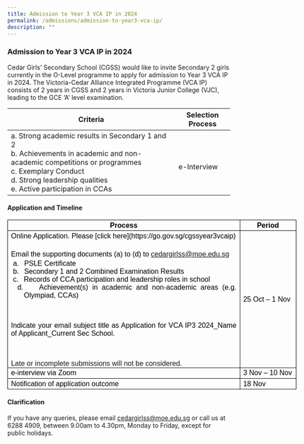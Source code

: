 ```yaml
---
title: Admission to Year 3 VCA IP in 2024
permalink: /admissions/admission-to-year3-vca-ip/
description: ""
---
```

### Admission to Year 3 VCA IP in 2024

Cedar Girls’ Secondary School (CGSS) would like to invite Secondary 2 girls currently in the O-Level programme to apply for admission to Year 3 VCA IP in 2024. The Victoria-Cedar Alliance Integrated Programme (VCA IP) consists of 2 years in CGSS and 2 years in Victoria Junior College (VJC), leading to the GCE ‘A’ level examination.

| Criteria | Selection Process |
|---|---|
| a.    Strong academic results in Secondary 1 and 2<br>b.    Achievements in academic and non-academic competitions or programmes<br>c.     Exemplary Conduct<br>d.    Strong leadership qualities<br>e.    Active participation in CCAs<br>  |  <br>e-Interview   |

#### Application and Timeline

       
<table class="MsoNormalTable" border="1" cellspacing="0" cellpadding="0" width="654" style="width:490.25pt;border-collapse:collapse;border:none;mso-border-alt:
 solid windowtext .5pt;mso-yfti-tbllook:1184;mso-padding-alt:0in 5.4pt 0in 5.4pt;
 mso-border-insideh:.5pt solid windowtext;mso-border-insidev:.5pt solid windowtext">
  <tbody>
    <tr style="mso-yfti-irow:0;mso-yfti-firstrow:yes;height:12.75pt">
      <td width="536" style="width:401.95pt;border:solid windowtext 1.0pt;mso-border-alt:
  solid windowtext .5pt;padding:0in 5.4pt 0in 5.4pt;height:12.75pt">
        <p class="MsoNormal" align="center" style="margin-top:2.0pt;margin-right:0in;
  margin-bottom:2.0pt;margin-left:0in;text-align:center;line-height:normal;
  layout-grid-mode:char;mso-layout-grid-align:none">
          <b><span lang="EN-SG" style="font-size:12.0pt;font-family:&quot;Arial&quot;,sans-serif;mso-fareast-font-family:
  &quot;Times New Roman&quot;;color:black;mso-themecolor:text1">Process</span></b>
        </p>
      </td>
      <td width="118" style="width:88.3pt;border:solid windowtext 1.0pt;border-left:
  none;mso-border-left-alt:solid windowtext .5pt;mso-border-alt:solid windowtext .5pt;
  padding:0in 5.4pt 0in 5.4pt;height:12.75pt">
        <p class="MsoNormal" align="center" style="margin-top:2.0pt;margin-right:0in;
  margin-bottom:2.0pt;margin-left:0in;text-align:center;line-height:normal;
  layout-grid-mode:char;mso-layout-grid-align:none">
          <b><span lang="EN-SG" style="font-size:12.0pt;font-family:&quot;Arial&quot;,sans-serif;mso-fareast-font-family:
  &quot;Times New Roman&quot;;color:black;mso-themecolor:text1">Period</span></b>
        </p>
      </td>
    </tr>
    <tr style="mso-yfti-irow:1;height:12.75pt">
      <td width="536" style="width:401.95pt;border:solid windowtext 1.0pt;border-top:
  none;mso-border-top-alt:solid windowtext .5pt;mso-border-alt:solid windowtext .5pt;
  padding:0in 5.4pt 0in 5.4pt;height:12.75pt">
        <p class="MsoNormal" style="margin-top:2.0pt;margin-right:0in;margin-bottom:
  2.0pt;margin-left:0in;text-align:justify;text-justify:inter-ideograph;
  line-height:normal;layout-grid-mode:char;mso-layout-grid-align:none">
          <span lang="EN-SG" style="font-size:12.0pt;font-family:&quot;Arial&quot;,sans-serif;mso-fareast-font-family:
  &quot;Times New Roman&quot;;color:black;mso-themecolor:text1">Online Application. Please [click here](https://go.gov.sg/cgssyear3vcaip)
          <u>
						</u>
            </span>
        </p>
        <p class="MsoNormal" style="margin-top:2.0pt;margin-right:0in;margin-bottom:
  2.0pt;margin-left:0in;text-align:justify;text-justify:inter-ideograph;
  line-height:normal;layout-grid-mode:char;mso-layout-grid-align:none">
          <span lang="EN-SG" style="font-size:12.0pt;font-family:&quot;Arial&quot;,sans-serif;mso-fareast-font-family:
  &quot;Times New Roman&quot;;color:black;mso-themecolor:text1">&nbsp;</span>
        </p>
        <p class="MsoNormal" style="margin-top:2.0pt;margin-right:0in;margin-bottom:
  2.0pt;margin-left:0in;line-height:normal;layout-grid-mode:char;mso-layout-grid-align:
  none">
          <span lang="EN-SG" style="font-size:12.0pt;font-family:&quot;Arial&quot;,sans-serif;
  mso-fareast-font-family:&quot;Times New Roman&quot;;color:black;mso-themecolor:text1">Email the supporting </span><span style="font-size:12.0pt;font-family:&quot;Arial&quot;,sans-serif;
  mso-fareast-font-family:SimSun;color:black;mso-themecolor:text1;mso-ansi-language:
  EN-US">documents (a) to (d) to </span><span lang="EN-SG"><a href="mailto:cedargirlss@moe.edu.sg"><span style="font-size:12.0pt;
  font-family:&quot;Arial&quot;,sans-serif;mso-bidi-font-weight:bold">cedargirlss@moe.edu.sg</span></a></span><span lang="EN-SG" style="font-size:12.0pt;font-family:&quot;Arial&quot;,sans-serif;mso-fareast-font-family:
  &quot;Times New Roman&quot;;color:black;mso-themecolor:text1"></span>
        </p>
        <p class="MsoListParagraphCxSpFirst" style="margin-top:0in;margin-right:0in;
  margin-bottom:0in;margin-left:21.85pt;mso-add-space:auto;text-align:justify;
  text-justify:inter-ideograph;text-indent:-21.85pt;mso-text-indent-alt:-9.0pt;
  line-height:normal;mso-list:l0 level1 lfo1">
          <span style="font-size:12.0pt;font-family:&quot;Arial&quot;,sans-serif;mso-fareast-font-family:
  Arial;color:black;mso-themecolor:text1;mso-ansi-language:EN-US"><span style="mso-list:Ignore"><span style="font:7.0pt &quot;Times New Roman&quot;">&nbsp; </span>a.<span style="font:7.0pt &quot;Times New Roman&quot;">&nbsp;&nbsp;&nbsp;&nbsp;
              </span></span></span><span style="font-size:12.0pt;font-family:&quot;Arial&quot;,sans-serif;mso-fareast-font-family:
  SimSun;color:black;mso-themecolor:text1;mso-ansi-language:EN-US">PSLE Certificate</span>
        </p>
        <p class="MsoListParagraphCxSpMiddle" style="margin-top:0in;margin-right:0in;
  margin-bottom:0in;margin-left:21.85pt;mso-add-space:auto;text-align:justify;
  text-justify:inter-ideograph;text-indent:-21.85pt;mso-text-indent-alt:-9.0pt;
  line-height:normal;mso-list:l0 level1 lfo1">
          <span style="font-size:12.0pt;font-family:&quot;Arial&quot;,sans-serif;mso-fareast-font-family:
  Arial;color:black;mso-themecolor:text1;mso-ansi-language:EN-US"><span style="mso-list:Ignore"><span style="font:7.0pt &quot;Times New Roman&quot;">&nbsp; </span>b.<span style="font:7.0pt &quot;Times New Roman&quot;">&nbsp;&nbsp;&nbsp;&nbsp;
              </span></span></span><span style="font-size:12.0pt;font-family:&quot;Arial&quot;,sans-serif;mso-fareast-font-family:
  SimSun;color:black;mso-themecolor:text1;mso-ansi-language:EN-US">Secondary 1 and 2 Combined Examination Results</span>
        </p>
        <p class="MsoListParagraphCxSpMiddle" style="margin-top:0in;margin-right:0in;
  margin-bottom:0in;margin-left:21.85pt;mso-add-space:auto;text-align:justify;
  text-justify:inter-ideograph;text-indent:-21.85pt;mso-text-indent-alt:-9.0pt;
  line-height:normal;mso-list:l0 level1 lfo1">
          <span style="font-size:12.0pt;font-family:&quot;Arial&quot;,sans-serif;mso-fareast-font-family:
  Arial;color:black;mso-themecolor:text1;mso-ansi-language:EN-US"><span style="mso-list:Ignore"><span style="font:7.0pt &quot;Times New Roman&quot;">&nbsp; </span>c.<span style="font:7.0pt &quot;Times New Roman&quot;">&nbsp;&nbsp;&nbsp;&nbsp;
              </span></span></span><span style="font-size:12.0pt;font-family:&quot;Arial&quot;,sans-serif;mso-fareast-font-family:
  SimSun;color:black;mso-themecolor:text1;mso-ansi-language:EN-US">Records of CCA participation and leadership roles in school</span>
        </p>
        <p class="MsoListParagraphCxSpLast" style="margin-top:0in;margin-right:0in;
  margin-bottom:0in;margin-left:21.85pt;mso-add-space:auto;text-align:justify;
  text-justify:inter-ideograph;text-indent:-21.85pt;mso-text-indent-alt:-9.0pt;
  line-height:normal;mso-list:l0 level1 lfo1">
          <span style="font-size:12.0pt;font-family:&quot;Arial&quot;,sans-serif;mso-fareast-font-family:
  Arial;color:black;mso-themecolor:text1;mso-ansi-language:EN-US"><span style="mso-list:Ignore"><span style="font:7.0pt &quot;Times New Roman&quot;">&nbsp; </span>d.<span style="font:7.0pt &quot;Times New Roman&quot;">&nbsp;&nbsp;&nbsp;&nbsp;
              </span></span></span><span style="font-size:12.0pt;font-family:&quot;Arial&quot;,sans-serif;mso-fareast-font-family:
  SimSun;color:black;mso-themecolor:text1;mso-ansi-language:EN-US">Achievement(s) in academic and non-academic areas (e.g. Olympiad,
            CCAs)</span>
        </p>
        <p class="MsoNormal" style="margin-bottom:0in;text-align:justify;text-justify:
  inter-ideograph;line-height:normal">
          <span lang="EN-SG" style="font-size:12.0pt;
  font-family:&quot;Arial&quot;,sans-serif;mso-fareast-font-family:&quot;Times New Roman&quot;;
  color:black;mso-themecolor:text1">&nbsp;</span>
        </p>
        <p class="MsoNormal" style="margin-bottom:0in;text-align:justify;text-justify:
  inter-ideograph;line-height:normal">
          <span style="font-size:12.0pt;font-family:
  &quot;Arial&quot;,sans-serif;mso-fareast-font-family:SimSun;color:black;mso-themecolor:
  text1;mso-ansi-language:EN-US;mso-bidi-font-weight:bold">Indicate your email subject title as Application for VCA IP3
            2024_Name of Applicant_Current Sec School.</span><span lang="EN-SG" style="font-size:12.0pt;font-family:&quot;Arial&quot;,sans-serif;mso-bidi-font-weight:
  bold"></span>
        </p>
        <p class="MsoNormal" style="margin-bottom:0in;text-align:justify;text-justify:
  inter-ideograph;line-height:normal">
          <span lang="EN-SG" style="font-size:12.0pt;
  font-family:&quot;Arial&quot;,sans-serif;mso-bidi-font-weight:bold">&nbsp;</span>
        </p>
        <p class="MsoNormal" style="margin-bottom:0in;text-align:justify;text-justify:
  inter-ideograph;line-height:normal">
          <span lang="EN-SG" style="font-size:12.0pt;
  font-family:&quot;Arial&quot;,sans-serif;mso-bidi-font-weight:bold">Late or incomplete submissions will not be considered.</span>
        </p>
      </td>
      <td width="118" style="width:88.3pt;border-top:none;border-left:none;
  border-bottom:solid windowtext 1.0pt;border-right:solid windowtext 1.0pt;
  mso-border-top-alt:solid windowtext .5pt;mso-border-left-alt:solid windowtext .5pt;
  mso-border-alt:solid windowtext .5pt;padding:0in 5.4pt 0in 5.4pt;height:12.75pt">
        <p class="MsoNormal" style="margin-top:2.0pt;margin-right:0in;margin-bottom:
  2.0pt;margin-left:0in;line-height:normal;layout-grid-mode:char;mso-layout-grid-align:
  none">
          <span lang="EN-SG" style="font-size:12.0pt;font-family:&quot;Arial&quot;,sans-serif;
  mso-fareast-font-family:&quot;Times New Roman&quot;;color:black;mso-themecolor:text1;
  mso-bidi-font-weight:bold">25 Oct – 1 Nov</span>
        </p>
      </td>
    </tr>
    <tr style="mso-yfti-irow:2;height:12.75pt">
      <td width="536" style="width:401.95pt;border:solid windowtext 1.0pt;border-top:
  none;mso-border-top-alt:solid windowtext .5pt;mso-border-alt:solid windowtext .5pt;
  padding:0in 5.4pt 0in 5.4pt;height:12.75pt">
        <p class="MsoNormal" style="margin-top:2.0pt;margin-right:0in;margin-bottom:
  2.0pt;margin-left:0in;text-align:justify;text-justify:inter-ideograph;
  line-height:normal;layout-grid-mode:char;mso-layout-grid-align:none">
          <span lang="EN-SG" style="font-size:12.0pt;font-family:&quot;Arial&quot;,sans-serif;mso-fareast-font-family:
  &quot;Times New Roman&quot;;color:black;mso-themecolor:text1;mso-bidi-font-style:italic">e-interview via Zoom</span>
        </p>
      </td>
      <td width="118" style="width:88.3pt;border-top:none;border-left:none;
  border-bottom:solid windowtext 1.0pt;border-right:solid windowtext 1.0pt;
  mso-border-top-alt:solid windowtext .5pt;mso-border-left-alt:solid windowtext .5pt;
  mso-border-alt:solid windowtext .5pt;padding:0in 5.4pt 0in 5.4pt;height:12.75pt">
        <p class="MsoNormal" style="margin-top:2.0pt;margin-right:0in;margin-bottom:
  2.0pt;margin-left:0in;line-height:normal;layout-grid-mode:char;mso-layout-grid-align:
  none">
          <span lang="EN-SG" style="font-size:12.0pt;font-family:&quot;Arial&quot;,sans-serif;
  mso-fareast-font-family:&quot;Times New Roman&quot;;color:black;mso-themecolor:text1">3 Nov – 10 Nov<span style="background:yellow;mso-highlight:yellow"></span></span>
        </p>
      </td>
    </tr>
    <tr style="mso-yfti-irow:3;mso-yfti-lastrow:yes;height:12.75pt">
      <td width="536" style="width:401.95pt;border:solid windowtext 1.0pt;border-top:
  none;mso-border-top-alt:solid windowtext .5pt;mso-border-alt:solid windowtext .5pt;
  padding:0in 5.4pt 0in 5.4pt;height:12.75pt">
        <p class="MsoNormal" style="margin-top:2.0pt;margin-right:0in;margin-bottom:
  2.0pt;margin-left:0in;text-align:justify;text-justify:inter-ideograph;
  line-height:normal;layout-grid-mode:char;mso-layout-grid-align:none">
          <span lang="EN-SG" style="font-size:12.0pt;font-family:&quot;Arial&quot;,sans-serif;mso-fareast-font-family:
  &quot;Times New Roman&quot;;color:black;mso-themecolor:text1">Notification of application outcome</span>
        </p>
      </td>
      <td width="118" style="width:88.3pt;border-top:none;border-left:none;
  border-bottom:solid windowtext 1.0pt;border-right:solid windowtext 1.0pt;
  mso-border-top-alt:solid windowtext .5pt;mso-border-left-alt:solid windowtext .5pt;
  mso-border-alt:solid windowtext .5pt;padding:0in 5.4pt 0in 5.4pt;height:12.75pt">
        <p class="MsoNormal" style="margin-top:2.0pt;margin-right:0in;margin-bottom:
  2.0pt;margin-left:0in;line-height:normal;layout-grid-mode:char;mso-layout-grid-align:
  none">
          <span lang="EN-SG" style="font-size:12.0pt;font-family:&quot;Arial&quot;,sans-serif;
  mso-fareast-font-family:&quot;Times New Roman&quot;;color:black;mso-themecolor:text1">18 Nov<span style="background:yellow;mso-highlight:yellow"></span></span>
        </p>
      </td>
    </tr>
  </tbody>
</table>


#### Clarification

If you have any queries, please email&nbsp;[cedargirlss@moe.edu.sg](mailto:cedargirlss@moe.edu.sg)&nbsp;or call us at 6288 4909, between 9.00am to 4.30pm, Monday to Friday, except for public holidays.